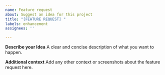 ```yaml
---
name: Feature request
about: Suggest an idea for this project
title: "[FEATURE REQUEST] "
labels: enhancement
assignees: ''

---
```


**Describe your Idea**
A clear and concise description of what you want to happen.

**Additional context**
Add any other context or screenshots about the feature request here.
